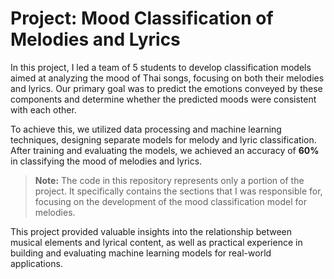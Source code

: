 # **Project: Mood Classification of Melodies and Lyrics**

In this project, I led a team of 5 students to develop classification models aimed at analyzing the mood of Thai songs, focusing on both their melodies and lyrics. Our primary goal was to predict the emotions conveyed by these components and determine whether the predicted moods were consistent with each other.

To achieve this, we utilized data processing and machine learning techniques, designing separate models for melody and lyric classification. After training and evaluating the models, we achieved an accuracy of **60%** in classifying the mood of melodies and lyrics.

> **Note:** The code in this repository represents only a portion of the project. It specifically contains the sections that I was responsible for, focusing on the development of the mood classification model for melodies.

This project provided valuable insights into the relationship between musical elements and lyrical content, as well as practical experience in building and evaluating machine learning models for real-world applications.
